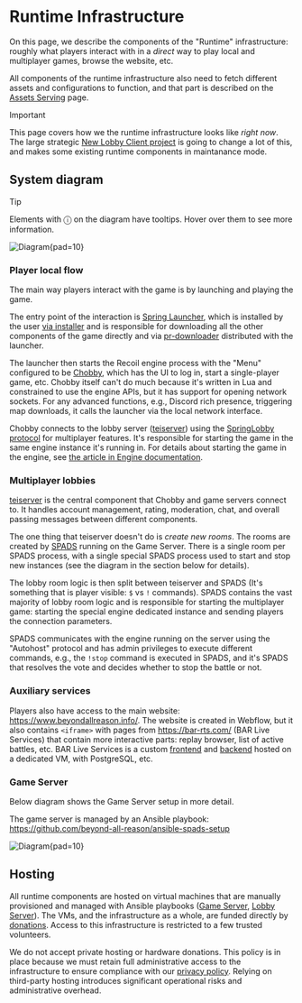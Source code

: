 # Runtime Infrastructure

On this page, we describe the components of the "Runtime" infrastructure: roughly what players interact with in a *direct* way to play local and multiplayer games, browse the website, etc.

All components of the runtime infrastructure also need to fetch different assets and configurations to function, and that part is described on the [Assets Serving](assets_serving.md) page.

> [!IMPORTANT]
> This page covers how we the runtime infrastructure looks like *right now*. The large strategic [New Lobby Client project](new_client.md) is going to change a lot of this, and makes some existing runtime components in maintanance mode.

## System diagram

> [!TIP]
> Elements with ⓘ on the diagram have tooltips. Hover over them to see more information.

![Diagram](diagrams/current_infra.d2){pad=10}

### Player local flow

The main way players interact with the game is by launching and playing the game.

The entry point of the interaction is [Spring Launcher](https://github.com/beyond-all-reason/spring-launcher), which is installed by the user [via installer](https://github.com/beyond-all-reason/BYAR-Chobby/releases) and is responsible for downloading all the other components of the game directly and via [pr-downloader](https://github.com/beyond-all-reason/pr-downloader) distributed with the launcher.

The launcher then starts the Recoil engine process with the "Menu" configured to be [Chobby](https://github.com/beyond-all-reason/BYAR-Chobby), which has the UI to log in, start a single-player game, etc. Chobby itself can't do much because it's written in Lua and constrained to use the engine APIs, but it has support for opening network sockets. For any advanced functions, e.g., Discord rich presence, triggering map downloads, it calls the launcher via the local network interface.

Chobby connects to the lobby server ([teiserver](https://github.com/beyond-all-reason/teiserver/)) using the [SpringLobby protocol](https://github.com/spring/LobbyProtocol) for multiplayer features. It's responsible for starting the game in the same engine instance it's running in. For details about starting the game in the engine, see [the article in Engine documentation](https://beyond-all-reason.github.io/RecoilEngine/articles/technicalities-of-starting-a-match).

### Multiplayer lobbies

[teiserver](https://github.com/beyond-all-reason/teiserver/) is the central component that Chobby and game servers connect to. It handles account management, rating, moderation, chat, and overall passing messages between different components.

The one thing that teiserver doesn't do is *create new rooms*. The rooms are created by [SPADS](https://github.com/Yaribz/SPADS) running on the Game Server. There is a single room per SPADS process, with a single special SPADS process used to start and stop new instances (see the diagram in the section below for details).

The lobby room logic is then split between teiserver and SPADS (It's something that is player visible: `$` vs `!` commands). SPADS contains the vast majority of lobby room logic and is responsible for starting the multiplayer game: starting the special engine dedicated instance and sending players the connection parameters.

SPADS communicates with the engine running on the server using the "Autohost" protocol and has admin privileges to execute different commands, e.g., the `!stop` command is executed in SPADS, and it's SPADS that resolves the vote and decides whether to stop the battle or not.

### Auxiliary services

Players also have access to the main website: https://www.beyondallreason.info/. The website is created in Webflow, but it also contains `<iframe>` with pages from https://bar-rts.com/ (BAR Live Services) that contain more interactive parts: replay browser, list of active battles, etc. BAR Live Services is a custom [frontend](https://github.com/beyond-all-reason/bar-live-services) and [backend](https://github.com/beyond-all-reason/bar-db) hosted on a dedicated VM, with PostgreSQL, etc.

### Game Server

Below diagram shows the Game Server setup in more detail.

The game server is managed by an Ansible playbook: https://github.com/beyond-all-reason/ansible-spads-setup

![Diagram](diagrams/current_game_server.d2){pad=10}

## Hosting

All runtime components are hosted on virtual machines that are manually provisioned and managed with Ansible playbooks ([Game Server](https://github.com/beyond-all-reason/ansible-spads-setup), [Lobby Server](https://github.com/beyond-all-reason/ansible-teiserver)). The VMs, and the infrastructure as a whole, are funded directly by [donations](https://www.beyondallreason.info/donate-to-bar). Access to this infrastructure is restricted to a few trusted volunteers.

We do not accept private hosting or hardware donations. This policy is in place because we must retain full administrative access to the infrastructure to ensure compliance with our [privacy policy](https://www.beyondallreason.info/privacy). Relying on third-party hosting introduces significant operational risks and administrative overhead.
